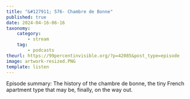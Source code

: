 ```yaml
---
title: "&#127911; 576- Chambre de Bonne"
published: true
date: 2024-04-16-06-16
taxonomy:
    category:
        - stream
    tag:
        - podcasts
theurl: https://99percentinvisible.org/?p=42085&post_type=episode
image: artwork-resized.PNG
template: listen
---
```


Episode summary: The history of the chambre de bonne, the tiny French apartment type that may be, finally, on the way out.
